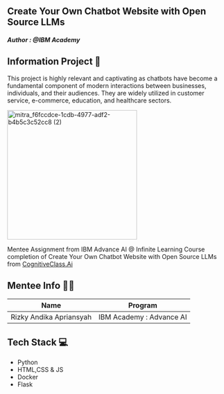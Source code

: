 ## Create Your Own Chatbot Website with Open Source LLMs
#### _Author : @IBM Academy_

## Information Project 🔎
This project is highly relevant and captivating as chatbots have become a fundamental component of modern interactions between businesses, individuals, and their audiences. 
They are widely utilized in customer service, e-commerce, education, and healthcare sectors.

<img width="299" alt="mitra_f6fccdce-1cdb-4977-adf2-b4b5c3c52cc8 (2)" src="https://github.com/Milkiiy/The-Art-of-Prompt-Engineering/assets/114728966/a04e511d-9e34-4c69-b6b8-135a14c7551f"><br />

Mentee Assignment from IBM Advance AI @ Infinite Learning Course completion of Create Your Own Chatbot Website with Open Source LLMs from [CognitiveClass.Ai](https://cognitiveclass.ai)

## Mentee Info 🧑‍💻
| Name                 | Program  |
|----------------------|----------|
| Rizky Andika Apriansyah | IBM Academy : Advance AI |


## Tech Stack 💻
- Python
- HTML,CSS & JS
- Docker
- Flask
